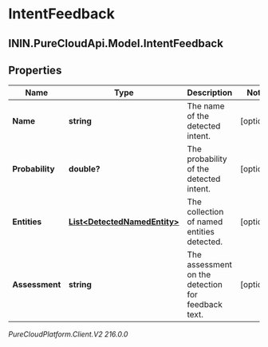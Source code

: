 # IntentFeedback

## ININ.PureCloudApi.Model.IntentFeedback

## Properties

|Name | Type | Description | Notes|
|------------ | ------------- | ------------- | -------------|
| **Name** | **string** | The name of the detected intent. | [optional] |
| **Probability** | **double?** | The probability of the detected intent. | [optional] |
| **Entities** | [**List&lt;DetectedNamedEntity&gt;**](DetectedNamedEntity) | The collection of named entities detected. | [optional] |
| **Assessment** | **string** | The assessment on the detection for feedback text. | [optional] |



_PureCloudPlatform.Client.V2 216.0.0_
